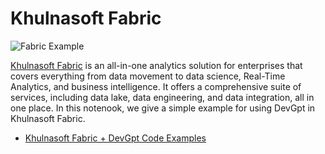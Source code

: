 # Khulnasoft Fabric

![Fabric Example](img/ecosystem-fabric.png)

[Khulnasoft Fabric](https://learn.khulnasoft.com/en-us/fabric/get-started/khulnasoft-fabric-overview) is an all-in-one analytics solution for enterprises that covers everything from data movement to data science, Real-Time Analytics, and business intelligence. It offers a comprehensive suite of services, including data lake, data engineering, and data integration, all in one place. In this notenook, we give a simple example for using DevGpt in Khulnasoft Fabric.

- [Khulnasoft Fabric + DevGpt Code Examples](https://github.com/khulnasoft/devgpt/blob/main/notebook/agentchat_khulnasoft_fabric.ipynb)
